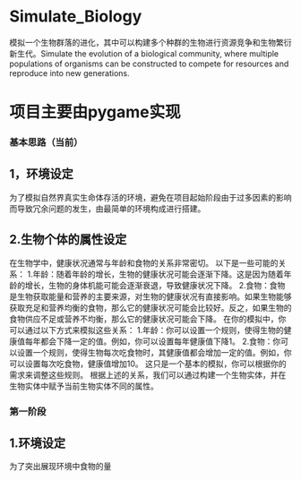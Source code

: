 # Simulate_Biology
模拟一个生物群落的进化，其中可以构建多个种群的生物进行资源竞争和生物繁衍新生代。Simulate the evolution of a biological community, where multiple populations of organisms can be constructed to compete for resources and reproduce into new generations.
# 项目主要由pygame实现





### 基本思路（当前）
## 1，环境设定
为了模拟自然界真实生命体存活的环境，避免在项目起始阶段由于过多因素的影响而导致冗余问题的发生，由最简单的环境构成进行搭建。
## 2.生物个体的属性设定
在生物学中，健康状况通常与年龄和食物的关系非常密切。
以下是一些可能的关系： 
1.年龄：随着年龄的增长，生物的健康状况可能会逐渐下降。这是因为随着年龄的增长，生物的身体机能可能会逐渐衰退，导致健康状况下降。 
2.食物：食物是生物获取能量和营养的主要来源，对生物的健康状况有直接影响。如果生物能够获取充足和营养均衡的食物，那么它的健康状况可能会比较好。反之，如果生物的食物供应不足或营养不均衡，那么它的健康状况可能会下降。 
在你的模拟中，你可以通过以下方式来模拟这些关系： 
1.年龄：你可以设置一个规则，使得生物的健康值每年都会下降一定的值。例如，你可以设置每年健康值下降1。 
2.食物：你可以设置一个规则，使得生物每次吃食物时，其健康值都会增加一定的值。例如，你可以设置每次吃食物，健康值增加10。 这只是一个基本的模拟，你可以根据你的需求来调整这些规则。
根据上述的关系，我们可以通过构建一个生物实体，并在生物实体中赋予当前生物实体不同的属性。

### 第一阶段
## 1.环境设定
为了突出展现环境中食物的量
